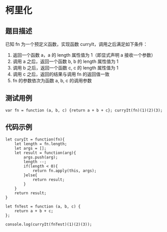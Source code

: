 # 柯里化

## 题目描述
已知 fn 为一个预定义函数，实现函数 curryIt，调用之后满足如下条件：
1. 返回一个函数 a，a 的 length 属性值为 1（即显式声明 a 接收一个参数）
2. 调用 a 之后，返回一个函数 b, b 的 length 属性值为 1
3. 调用 b 之后，返回一个函数 c, c 的 length 属性值为 1
4. 调用 c 之后，返回的结果与调用 fn 的返回值一致
5. fn 的参数依次为函数 a, b, c 的调用参数

## 测试用例

```
var fn = function (a, b, c) {return a + b + c}; curryIt(fn)(1)(2)(3);
```

## 代码示例

```
let curyIt = function(fn){
	let length = fn.length;
	let args = [];
	let result = function(arg){
        args.push(arg);
        length --;
        if(length < 0){
            return fn.apply(this, args);
        }else{
            return result;
        }
	}
	return result;
}
```

```
let fnTest = function (a, b, c) {
    return a + b + c;
};

console.log(curryIt(fnTest)(1)(2)(3));
```